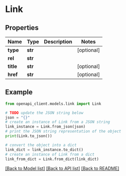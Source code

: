 # Link


## Properties

Name | Type | Description | Notes
------------ | ------------- | ------------- | -------------
**type** | **str** |  | [optional] 
**rel** | **str** |  | 
**title** | **str** |  | [optional] 
**href** | **str** |  | [optional] 

## Example

```python
from openapi_client.models.link import Link

# TODO update the JSON string below
json = "{}"
# create an instance of Link from a JSON string
link_instance = Link.from_json(json)
# print the JSON string representation of the object
print(Link.to_json())

# convert the object into a dict
link_dict = link_instance.to_dict()
# create an instance of Link from a dict
link_from_dict = Link.from_dict(link_dict)
```
[[Back to Model list]](../README.md#documentation-for-models) [[Back to API list]](../README.md#documentation-for-api-endpoints) [[Back to README]](../README.md)


